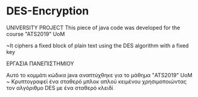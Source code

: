 # DES-Encryption

UNIVERSITY PROJECT
This piece of java code was developed for the course "ATS2019" UoM

~It ciphers a fixed block of plain text using the DES algorithm with a fixed key


ΕΡΓΑΣΙΑ ΠΑΝΕΠΙΣΤΗΜΙΟΥ

Αυτό το κομμάτι κώδικα java αναπτύχθηκε για το μάθημα "ATS2019" UoM
~ Κρυπτογραφεί ένα σταθερό μπλοκ απλού κειμένου χρησιμοποιώντας τον αλγόριθμο DES με ένα σταθερό κλειδί
